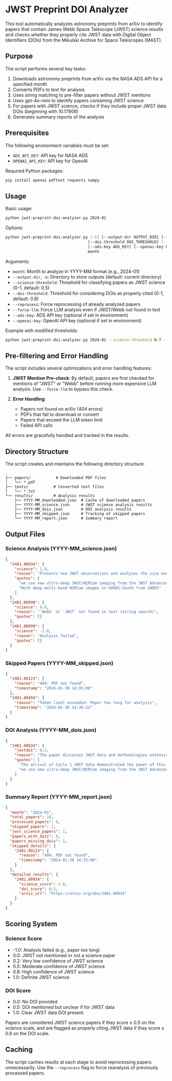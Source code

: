 # JWST Preprint DOI Analyzer

This tool automatically analyzes astronomy preprints from arXiv to identify papers that contain James Webb Space Telescope (JWST) science results and checks whether they properly cite JWST data with Digital Object Identifiers (DOIs) from the Mikulski Archive for Space Telescopes (MAST).

## Purpose

The script performs several key tasks:
1. Downloads astronomy preprints from arXiv via the NASA ADS API for a specified month
2. Converts PDFs to text for analysis
3. Uses string matching to pre-filter papers without JWST mentions
4. Uses gpt-4o-mini to identify papers containing JWST science
5. For papers with JWST science, checks if they include proper JWST data DOIs (beginning with 10.17909)
6. Generates summary reports of the analysis

## Prerequisites

The following environment variables must be set:
- `ADS_API_KEY`: API key for NASA ADS
- `OPENAI_API_KEY`: API key for OpenAI

Required Python packages:
```bash
pip install openai pdftext requests numpy
```

## Usage

Basic usage:
```bash
python jwst-preprint-doi-analyzer.py 2024-01
```

Options:
```bash
python jwst-preprint-doi-analyzer.py [-h] [--output-dir OUTPUT_DIR] [--science-threshold SCIENCE_THRESHOLD]
                                    [--doi-threshold DOI_THRESHOLD] [--reprocess] [--force-llm]
                                    [--ads-key ADS_KEY] [--openai-key OPENAI_KEY] 
                                    month
```

Arguments:
- `month`: Month to analyze in YYYY-MM format (e.g., 2024-01)
- `--output-dir`, `-o`: Directory to store outputs (default: current directory)
- `--science-threshold`: Threshold for classifying papers as JWST science (0-1, default: 0.5)
- `--doi-threshold`: Threshold for considering DOIs as properly cited (0-1, default: 0.8)
- `--reprocess`: Force reprocessing of already analyzed papers
- `--force-llm`: Force LLM analysis even if JWST/Webb not found in text
- `--ads-key`: ADS API key (optional if set in environment)
- `--openai-key`: OpenAI API key (optional if set in environment)

Example with modified thresholds:
```bash
python jwst-preprint-doi-analyzer.py 2024-01 --science-threshold 0.7 --doi-threshold 0.9
```

## Pre-filtering and Error Handling

The script includes several optimizations and error handling features:

1. **JWST Mention Pre-check**: By default, papers are first checked for mentions of "JWST" or "Webb" before running more expensive LLM analysis. Use `--force-llm` to bypass this check.

2. **Error Handling**:
   - Papers not found on arXiv (404 errors)
   - PDFs that fail to download or convert
   - Papers that exceed the LLM token limit
   - Failed API calls

All errors are gracefully handled and tracked in the results.

## Directory Structure

The script creates and maintains the following directory structure:
```
.
├── papers/           # Downloaded PDF files
│   └── *.pdf
├── texts/           # Converted text files
│   └── *.txt
└── results/         # Analysis results
    ├── YYYY-MM_downloaded.json  # Cache of downloaded papers
    ├── YYYY-MM_science.json     # JWST science analysis results
    ├── YYYY-MM_dois.json        # DOI analysis results
    ├── YYYY-MM_skipped.json     # Tracking of skipped papers
    └── YYYY-MM_report.json      # Summary report
```

## Output Files

### Science Analysis (YYYY-MM_science.json)
```json
{
  "2401.00934": {
    "science": 1.0,
    "reason": "Presents new JWST observations and analyzes the size evolution of quiescent galaxies using JWST/NIRCam data.",
    "quotes": [
      "we use new ultra-deep JWST/NIRCam imaging from the JWST Advanced Deep Extragalactic Survey (JADES)",
      "With deep multi-band NIRCam images in GOODS-South from JADES"
    ]
  },
  "2401.00990": {
    "science": 0.0,
    "reason": "'Webb' or 'JWST' not found in text (string search)",
    "quotes": []
  },
  "2401.00999": {
    "science": -1.0,
    "reason": "Analysis failed",
    "quotes": []
  }
}
```

### Skipped Papers (YYYY-MM_skipped.json)
```json
{
  "2401.00123": {
    "reason": "404: PDF not found",
    "timestamp": "2024-01-30 14:35:08"
  },
  "2401.00456": {
    "reason": "Token limit exceeded: Paper too long for analysis",
    "timestamp": "2024-01-30 14:36:22"
  }
}
```

### DOI Analysis (YYYY-MM_dois.json)
```json
{
  "2401.00934": {
    "jwstdoi": 0.2,
    "reason": "The paper discusses JWST data and methodologies extensively but does not explicitly mention a DOI associated with JWST data.",
    "quotes": [
      "The arrival of Cycle 1 JWST data demonstrated the power of this new facility to identify and characterize robust massive quiescent galaxy candidates at z > 2.5",
      "we use new ultra-deep JWST/NIRCam imaging from the JWST Advanced Deep Extragalactic Survey (JADES, Eisenstein et al. 2023) to investigate the redshift evolution of the half-light sizes of quiescent galaxies."
    ]
  }
}
```

### Summary Report (YYYY-MM_report.json)
```json
{
  "month": "2024-01",
  "total_papers": 10,
  "processed_papers": 8,
  "skipped_papers": 2,
  "jwst_science_papers": 1,
  "papers_with_dois": 0,
  "papers_missing_dois": 1,
  "skipped_details": {
    "2401.00123": {
      "reason": "404: PDF not found",
      "timestamp": "2024-01-30 14:35:08"
    }
  },
  "detailed_results": {
    "2401.00934": {
      "science_score": 1.0,
      "doi_score": 0.5,
      "arxiv_url": "https://arxiv.org/abs/2401.00934"
    }
  }
}
```

## Scoring System

### Science Score
- -1.0: Analysis failed (e.g., paper too long)
- 0.0: JWST not mentioned or not a science paper
- 0.2: Very low confidence of JWST science
- 0.5: Moderate confidence of JWST science
- 0.8: High confidence of JWST science
- 1.0: Definite JWST science

### DOI Score
- 0.0: No DOI provided
- 0.5: DOI mentioned but unclear if for JWST data
- 1.0: Clear JWST data DOI present

Papers are considered JWST science papers if they score ≥ 0.5 on the science scale, and are flagged as properly citing JWST data if they score ≥ 0.8 on the DOI scale.

## Caching

The script caches results at each stage to avoid reprocessing papers unnecessarily. Use the `--reprocess` flag to force reanalysis of previously processed papers.